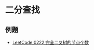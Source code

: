 # 二分查找

## 例题

- [LeetCode 0222 完全二叉树的节点个数](https://leetcode-cn.com/problems/count-complete-tree-nodes/)
